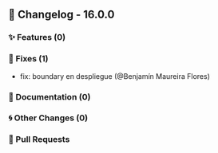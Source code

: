 ## 🚀 Changelog - 16.0.0

### ✨ Features (0)

### 🐛 Fixes (1)
- fix: boundary en despliegue (@Benjamín Maureira Flores)
### 📖 Documentation (0)

### 🌀 Other Changes (0)

### 🔗 Pull Requests

